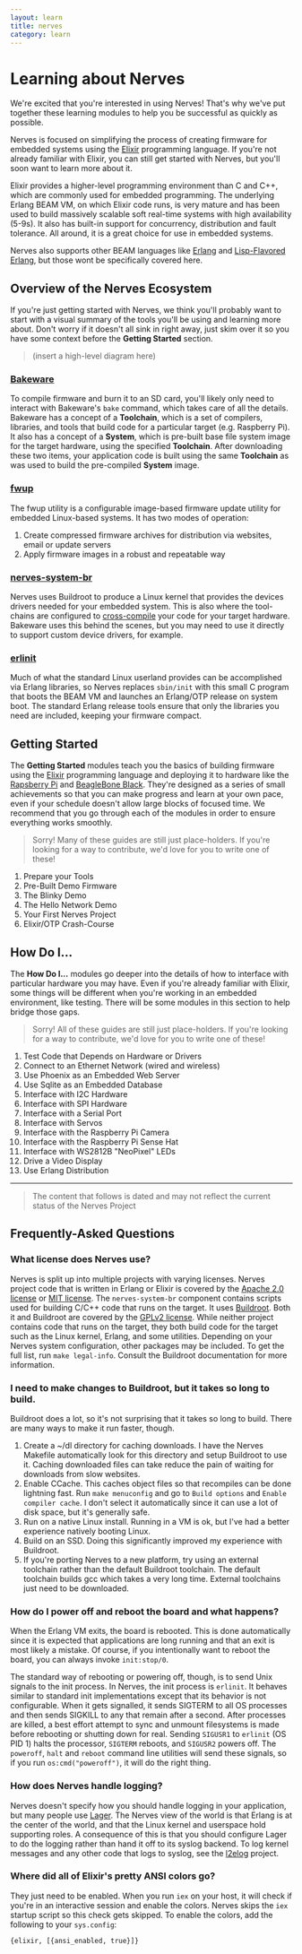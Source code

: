 ```yaml
---
layout: learn
title: nerves
category: learn
---
```


# Learning about Nerves

We're excited that you're interested in using Nerves!
That's why we've put together these learning modules to help you be successful as quickly as possible.

Nerves is focused on simplifying the process of creating firmware for embedded systems using the [Elixir](http://elixir-lang.org) programming language.
If you're not already familiar with Elixir, you can still get started with Nerves, but you'll soon want to learn more about it.

Elixir provides a higher-level programming environment than C and C++, which are commonly used for embedded programming.
The underlying Erlang BEAM VM, on which Elixir code runs, is very mature and has been used to build massively scalable soft real-time systems with high availability (5-9s).
It also has built-in support for concurrency, distribution and fault tolerance.
All around, it is a great choice for use in embedded systems.

Nerves also supports other BEAM languages like [Erlang](https://www.erlang.org/) and [Lisp-Flavored Erlang](http://lfe.io/), but those wont be specifically covered here.

## Overview of the Nerves Ecosystem

If you're just getting started with Nerves, we think you'll probably want to start with a visual summary of the tools you'll be using and learning more about.
Don't worry if it doesn't all sink in right away, just skim over it so you have some context before the **Getting Started** section.

> (insert a high-level diagram here)

### [Bakeware](http://www.bakeware.io/)

To compile firmware and burn it to an SD card, you'll likely only need to interact with Bakeware's `bake` command, which takes care of all the details.
Bakeware has a concept of a **Toolchain**, which is a set of compilers, libraries, and tools that build code for a particular target (e.g. Raspberry Pi).
It also has a concept of a **System**, which is pre-built base file system image for the target hardware, using the specified **Toolchain**.
After downloading these two items, your application code is built using the same **Toolchain** as was used to build the pre-compiled **System** image.

### [fwup](https://github.com/fhunleth/fwup)

The fwup utility is a configurable image-based firmware update utility for embedded Linux-based systems.
It has two modes of operation:

  1. Create compressed firmware archives for distribution via websites, email or update servers
  2. Apply firmware images in a robust and repeatable way

### [nerves-system-br](https://github.com/nerves-project/nerves-system-br)

Nerves uses Buildroot to produce a Linux kernel that provides the devices drivers needed for your embedded system.
This is also where the tool-chains are configured to [cross-compile](https://en.wikipedia.org/wiki/Cross_compiler) your code for your target hardware.
Bakeware uses this behind the scenes, but you may need to use it directly to support custom device drivers, for example.

### [erlinit](https://github.com/nerves-project/erlinit)

Much of what the standard Linux userland provides can be accomplished via Erlang libraries, so Nerves replaces `sbin/init` with this small C program that boots the BEAM VM and launches an Erlang/OTP release on system boot.
The standard Erlang release tools ensure that only the libraries you need are included, keeping your firmware compact.

## Getting Started

The **Getting Started** modules teach you the basics of building firmware using the [Elixir](http://www.elixir-lang.org) programming language and deploying it to hardware like the [Rapsberry Pi](https://raspberrypi.org) and [BeagleBone Black](http://beagleboard.org/BLACK).
They're designed as a series of small achievements so that you can make progress and learn at your own pace, even if your schedule doesn't allow large blocks of focused time.
We recommend that you go through each of the modules in order to ensure everything works smoothly.

> Sorry! Many of these guides are still just place-holders.
> If you're looking for a way to contribute, we'd love for you to write one of these!

  1. Prepare your Tools
  1. Pre-Built Demo Firmware
  1. The Blinky Demo
  1. The Hello Network Demo
  1. Your First Nerves Project
  1. Elixir/OTP Crash-Course

## How Do I...

The **How Do I...** modules go deeper into the details of how to interface with particular hardware you may have.
Even if you're already familiar with Elixir, some things will be different when you're working in an embedded environment, like testing.
There will be some modules in this section to help bridge those gaps.

> Sorry! All of these guides are still just place-holders.
> If you're looking for a way to contribute, we'd love for you to write one of these!

  1. Test Code that Depends on Hardware or Drivers
  1. Connect to an Ethernet Network (wired and wireless)
  1. Use Phoenix as an Embedded Web Server
  1. Use Sqlite as an Embedded Database
  1. Interface with I2C Hardware
  1. Interface with SPI Hardware
  1. Interface with a Serial Port
  1. Interface with Servos
  1. Interface with the Raspberry Pi Camera
  1. Interface with the Raspberry Pi Sense Hat
  1. Interface with WS2812B "NeoPixel" LEDs
  1. Drive a Video Display
  1. Use Erlang Distribution

<hr/>

> The content that follows is dated and may not reflect the current status of the Nerves Project

## Frequently-Asked Questions

### What license does Nerves use?

Nerves is split up into multiple projects with varying licenses. Nerves project
code that is written in Erlang or Elixir is covered by the
[Apache 2.0 license](https://opensource.org/licenses/Apache-2.0) or [MIT
license](https://opensource.org/licenses/MIT). The `nerves-system-br` component
contains scripts used for building C/C++ code that runs on the target. It
uses [Buildroot](http://buildroot.net/). Both it and Buildroot are covered by
the [GPLv2 license](https://opensource.org/licenses/GPL-2.0). While neither
project contains code that runs on the target, they both build code for the
target such as the Linux kernel, Erlang, and some utilities. Depending on your
Nerves system configuration, other packages may be included. To get the full
list, run `make legal-info`. Consult the Buildroot documentation for more
information.

### I need to make changes to Buildroot, but it takes so long to build.

Buildroot does a lot, so it's not surprising that it takes so long to build.
There are many ways to make it run faster, though.

   1. Create a ~/dl directory for caching downloads. I have the Nerves Makefile
      automatically look for this directory and setup Buildroot to use it.
      Caching downloaded files can take reduce the pain of waiting for downloads
      from slow websites.
   2. Enable CCache. This caches object files so that recompiles can be done
      lightning fast. Run `make menuconfig` and go to `Build options` and
      `Enable compiler cache`. I don't select it automatically since it can use
      a lot of disk space, but it's generally safe.
   3. Run on a native Linux install. Running in a VM is ok, but I've had a
      better experience natively booting Linux.
   4. Build on an SSD. Doing this significantly improved my experience with
      Buildroot.
   5. If you're porting Nerves to a new platform, try using an external
      toolchain rather than the default Buildroot toolchain. The default
      toolchain builds gcc which takes a very long time. External toolchains
      just need to be downloaded.

### How do I power off and reboot the board and what happens?

When the Erlang VM exits, the board is rebooted. This is done automatically
since it is expected that applications are long running and that an exit is most
likely a mistake. Of course, if you intentionally want to reboot the board, you
can always invoke `init:stop/0`.

The standard way of rebooting or powering off, though, is to send Unix signals
to the init process. In Nerves, the init process is `erlinit`. It behaves
similar to standard init implementations except that its behavior is not
configurable. When it gets signalled, it sends SIGTERM to all OS processes and then
sends SIGKILL to any that remain after a second. After processes are killed, a
best effort attempt to sync and unmount filesystems is made before rebooting or
shutting down for real. Sending `SIGUSR1` to `erlinit` (OS PID 1) halts the processor,
`SIGTERM` reboots, and `SIGUSR2` powers off.  The `poweroff`, `halt` and
`reboot` command line utilities will send these signals, so if you run
`os:cmd("poweroff")`, it will do the right thing.

### How does Nerves handle logging?

Nerves doesn't specify how you should handle logging in your application, but
many people use [Lager](https://github.com/basho/lager). The Nerves view of the
world is that Erlang is at the center of the world, and that the Linux kernel
and userspace hold supporting roles. A consequence of this is that you should
configure Lager to do the logging rather than hand it off to its syslog backend.
To log kernel messages and any other code that logs to syslog, see the
[l2elog](https://github.com/fhunleth/l2elog) project.

### Where did all of Elixir's pretty ANSI colors go?

They just need to be enabled. When you run `iex` on your host, it will check if
you're in an interactive session and enable the colors. Nerves skips the `iex`
startup script so this check gets skipped. To enable the colors, add the
following to your `sys.config`:

    {elixir, [{ansi_enabled, true}]}

